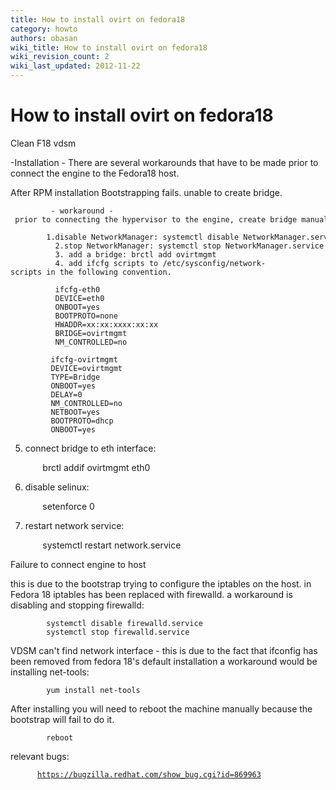 ```yaml
---
title: How to install ovirt on fedora18
category: howto
authors: obasan
wiki_title: How to install ovirt on fedora18
wiki_revision_count: 2
wiki_last_updated: 2012-11-22
---
```


# How to install ovirt on fedora18

Clean F18 vdsm

-Installation - There are several workarounds that have to be made prior to connect the engine to the Fedora18 host.

After RPM installation Bootstrapping fails. unable to create bridge.

             - workaround - prior to connecting the hypervisor to the engine, create bridge manually.
              1.disable NetworkManager: systemctl disable NetworkManager.service
              2.stop NetworkManager: systemctl stop NetworkManager.service
              3. add a bridge: brctl add ovirtmgmt
              4. add ifcfg scripts to /etc/sysconfig/network-scripts in the following convention.

              ifcfg-eth0
              DEVICE=eth0
              ONBOOT=yes
              BOOTPROTO=none
              HWADDR=xx:xx:xxxx:xx:xx
              BRIDGE=ovirtmgmt
              NM_CONTROLLED=no

             ifcfg-ovirtmgmt
             DEVICE=ovirtmgmt
             TYPE=Bridge
             ONBOOT=yes
             DELAY=0
             NM_CONTROLLED=no
             NETBOOT=yes
             BOOTPROTO=dhcp
             ONBOOT=yes

5. connect bridge to eth interface:

             brctl addif ovirtmgmt eth0

6. disable selinux:

             setenforce 0

7. restart network service:

             systemctl restart network.service

Failure to connect engine to host

this is due to the bootstrap trying to configure the iptables on the host. in Fedora 18 iptables has been replaced with firewalld. a workaround is disabling and stopping firewalld:

            systemctl disable firewalld.service
            systemctl stop firewalld.service

VDSM can't find network interface - this is due to the fact that ifconfig has been removed from fedora 18's default installation a workaround would be installing net-tools:

            yum install net-tools

After installing you will need to reboot the machine manually because the bootstrap will fail to do it.

            reboot

relevant bugs:

`      `[`https://bugzilla.redhat.com/show_bug.cgi?id=869963`](https://bugzilla.redhat.com/show_bug.cgi?id=869963)
